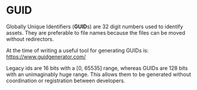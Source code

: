 # GUID

Globally Unique Identifiers (**GUID**s) are 32 digit numbers used to identify assets. They are preferable to file names because the files can be moved without redirectors.

At the time of writing a useful tool for generating GUIDs is: https://www.guidgenerator.com/

Legacy ids are 16 bits with a [0, 65535] range, whereas GUIDs are 128 bits with an unimaginably huge range. This allows them to be generated without coordination or registration between developers.
